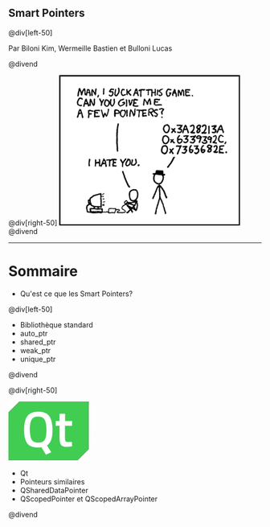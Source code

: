## Smart Pointers

@div[left-50]


Par Biloni Kim, Wermeille Bastien et Bulloni Lucas

@divend

@div[right-50]
![Pointeurs](pictures/pointers.png)
@divend

---

# Sommaire

- Qu'est ce que les Smart Pointers?

@div[left-50]

- Bibliothèque standard
 - auto_ptr
 - shared_ptr
 - weak_ptr
 - unique_ptr

@divend

@div[right-50]

![Qt](pictures/qt.png)

- Qt
 - Pointeurs similaires
 - QSharedDataPointer
 - QScopedPointer et QScopedArrayPointer

@divend
